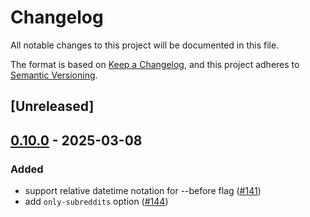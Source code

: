 # Changelog

All notable changes to this project will be documented in this file.

The format is based on [Keep a Changelog](https://keepachangelog.com/en/1.0.0/),
and this project adheres to [Semantic Versioning](https://semver.org/spec/v2.0.0.html).

## [Unreleased]

## [0.10.0](https://github.com/andrewbanchich/shreddit/compare/v0.9.11...v0.10.0) - 2025-03-08

### Added

- support relative datetime notation for --before flag ([#141](https://github.com/andrewbanchich/shreddit/pull/141))
- add `only-subreddits` option ([#144](https://github.com/andrewbanchich/shreddit/pull/144))

